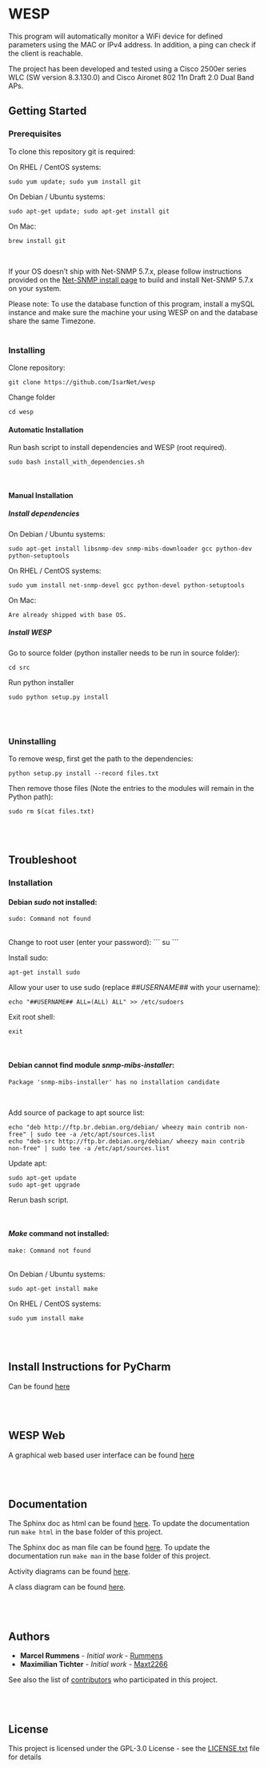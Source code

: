 
# WESP

This program will automatically monitor a WiFi device for defined parameters using the MAC or IPv4 address. In addition, a ping can check if the client is reachable. 

The project has been developed and tested using a Cisco 2500er series WLC (SW version 8.3.130.0) and Cisco Aironet 802 11n Draft 2.0 Dual Band APs.
## Getting Started


### Prerequisites

To clone this repository git is required:

On RHEL / CentOS systems:
```
sudo yum update; sudo yum install git
```
On Debian / Ubuntu systems:
```
sudo apt-get update; sudo apt-get install git
```
On Mac:
```
brew install git
```
<br />

If your OS doesn’t ship with Net-SNMP 5.7.x, please follow instructions provided on the [Net-SNMP install page](%28http://www.net-snmp.org/docs/INSTALL.html) to build and install Net-SNMP 5.7.x on your system.

Please note: To use the database function of this program, install a mySQL instance and make sure the machine 
your using WESP on and the database share the same Timezone. 
<br />
<br />

### Installing
Clone repository:
```
git clone https://github.com/IsarNet/wesp
```

Change folder
```
cd wesp
```

#### Automatic Installation
Run bash script to install dependencies and WESP (root required).
```
sudo bash install_with_dependencies.sh
```
<br />

#### Manual Installation
##### Install dependencies

On Debian / Ubuntu systems:
```
sudo apt-get install libsnmp-dev snmp-mibs-downloader gcc python-dev python-setuptools
```

On RHEL / CentOS systems:
```
sudo yum install net-snmp-devel gcc python-devel python-setuptools
```

On Mac:
```
Are already shipped with base OS.
```

##### Install WESP

Go to source folder (python installer needs to be run in source folder):
```
cd src
```
Run python installer
```
sudo python setup.py install
```

<br />
<br />

### Uninstalling

To remove wesp, first get the path to the dependencies:
```
python setup.py install --record files.txt
```

Then remove those files (Note the entries to the modules will remain in the Python path):
```
sudo rm $(cat files.txt)
```

<br />
<br />

## Troubleshoot
### Installation
#### Debian  *sudo* not installed:
```
sudo: Command not found
```
<br />
Change to root user (enter your password):
```
su
```

Install sudo:
```
apt-get install sudo
```

Allow your user to use sudo (replace *##USERNAME##* with your username):
```
echo "##USERNAME## ALL=(ALL) ALL" >> /etc/sudoers
```

Exit root shell:
```
exit
```

<br />

#### Debian cannot find module *snmp-mibs-installer*:
```
Package 'snmp-mibs-installer' has no installation candidate
```
<br />

Add source of package to apt source list:

```
echo "deb http://ftp.br.debian.org/debian/ wheezy main contrib non-free" | sudo tee -a /etc/apt/sources.list
echo "deb-src http://ftp.br.debian.org/debian/ wheezy main contrib non-free" | sudo tee -a /etc/apt/sources.list
```

Update apt:
```
sudo apt-get update
sudo apt-get upgrade
```

Rerun bash script.

<br />

#### *Make* command not installed:
```
make: Command not found
```
<br />
On Debian / Ubuntu systems:

```
sudo apt-get install make
```

On RHEL / CentOS systems:

```
sudo yum install make
```

<br />
<br />

## Install Instructions for PyCharm
Can be found [here](https://github.com/IsarNet/wesp/tree/master/doc/PyCharm_Integeration)

<br />
<br />


## WESP Web
A graphical web based user interface can be found [here](https://github.com/IsarNet/wesp_web)

<br />
<br />

## Documentation
The Sphinx doc as html can be found [here](https://github.com/IsarNet/wesp/tree/master/doc/html). To update the documentation run ```make html``` in the base folder of this project.

The Sphinx doc as man file can be found [here](https://github.com/IsarNet/wesp/tree/master/doc/man). To update the documentation run ```make man``` in the base folder of this project.

Activity diagrams can be found [here](https://github.com/IsarNet/wesp/tree/master/doc/Activity_Diagrams).

A class diagram can be found [here](https://github.com/IsarNet/wesp/blob/master/doc/wesp_class_diagram.png).

<br />
<br />

## Authors

* **Marcel Rummens** - *Initial work* - [Rummens](https://github.com/Rummens)
 * **Maximilian Tichter** - *Initial work* - [Maxt2266](https://github.com/maxt2266)


See also the list of [contributors](https://github.com/IsarNet/wesp/contributors) who participated in this project.

<br />
<br />

## License

This project is licensed under the GPL-3.0 License - see the [LICENSE.txt](LICENSE.txt) file for details

<br />
<br />


